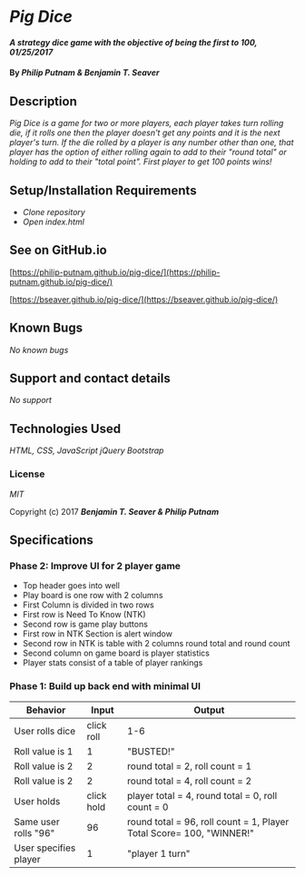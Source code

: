 # _Pig Dice_

#### _A strategy dice game with the objective of being the first to 100, 01/25/2017_

#### By _**Philip Putnam & Benjamin T. Seaver**_

## Description

_Pig Dice is a game for two or more players, each player takes turn rolling die, if it rolls one then the player doesn't get any points and it is the next player's turn. If the die rolled by a player is any number other than one, that player has the option of either rolling again to add to their "round total" or holding to add to their "total point". First player to get 100 points wins!_

## Setup/Installation Requirements

* _Clone repository_
* _Open index.html_

## See on GitHub.io
[https://philip-putnam.github.io/pig-dice/](https://philip-putnam.github.io/pig-dice/)

[https://bseaver.github.io/pig-dice/](https://bseaver.github.io/pig-dice/)

## Known Bugs

_No known bugs_

## Support and contact details

_No support_

## Technologies Used

_HTML, CSS, JavaScript_
_jQuery_
_Bootstrap_

### License

*MIT*

Copyright (c) 2017 **_Benjamin T. Seaver & Philip Putnam_**

## Specifications

### Phase 2: Improve UI for 2 player game

* Top header goes into well
* Play board is one row with 2 columns
* First Column is divided in two rows
* First row is Need To Know (NTK)
* Second row is game play buttons
* First row in NTK Section is alert window
* Second row in NTK is table with 2 columns round total and round count
* Second column on game board is player statistics
* Player stats consist of a table of player rankings


### Phase 1: Build up back end with minimal UI

|  Behavior | Input | Output |
| --------------|-------|--------|
| User rolls dice | click roll | 1-6 |
| Roll value is 1 | 1 | "BUSTED!" |
| Roll value is 2 | 2 | round total = 2, roll count = 1 |
| Roll value is 2 | 2 | round total = 4, roll count = 2 |
| User holds | click hold | player total = 4, round total = 0, roll count = 0 |
| Same user rolls "96" | 96 | round total = 96, roll count = 1, Player Total Score= 100, "WINNER!"|
| User specifies player | 1 | "player 1 turn" |
